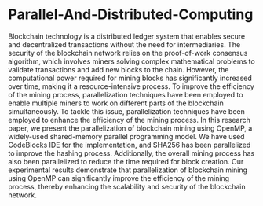 # Parallel-And-Distributed-Computing
Blockchain technology is a distributed ledger system that enables secure and 
decentralized transactions without the need for intermediaries. The security of 
the blockchain network relies on the proof-of-work consensus algorithm, which 
involves miners solving complex mathematical problems to validate 
transactions and add new blocks to the chain. However, the computational 
power required for mining blocks has significantly increased over time, making 
it a resource-intensive process. To improve the efficiency of the mining process, 
parallelization techniques have been employed to enable multiple miners to 
work on different parts of the blockchain simultaneously. To tackle this issue, 
parallelization techniques have been employed to enhance the efficiency of the 
mining process. In this research paper, we present the parallelization of 
blockchain mining using OpenMP, a widely-used shared-memory parallel 
programming model. We have used CodeBlocks IDE for the implementation, 
and SHA256 has been parallelized to improve the hashing process. 
Additionally, the overall mining process has also been parallelized to reduce the 
time required for block creation. Our experimental results demonstrate that 
parallelization of blockchain mining using OpenMP can significantly improve 
the efficiency of the mining process, thereby enhancing the scalability and 
security of the blockchain network.
